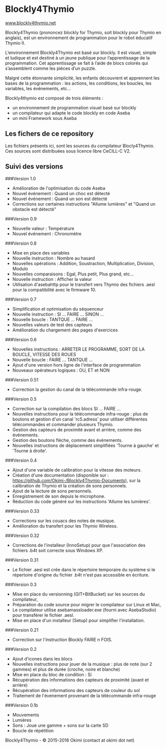 Blockly4Thymio
==============
www.blockly4thymio.net

Blockly4Thymio (prononcez blockly for Thymio, soit blockly pour Thymio en anglais), est un environnement de programmation pour le robot éducatif Thymio II.

L’environnement Blockly4Thymio est basé sur blockly. Il est visuel, simple et ludique et est destiné à un jeune publique pour l’apprentissage de la programmation.
Cet apprentissage se fait à l’aide de blocs colorés qui s’assemblent comme les pièces d’un puzzle.

Malgré cette étonnante simplicité, les enfants découvrent et apprennent les bases de la programmation : les actions, les conditions, les boucles, les variables, les événements, etc…

Blockly4thymio est composé de trois éléments :
- un environnement de programmation visuel basé sur blockly
- un compilateur qui adapte le code blockly en code Aseba
- un mini Framework sous Aseba


Les fichers de ce repository
----------------------------
Les fichiers présents ici, sont les sources du compilateur Blocly4Thymio.  
Ces sources sont distribuées sous licence libre CeCILL-C V2.


Suivi des versions
------------------

###Version 1.0

* Amélioration de l'optimisation du code Aseba
* Nouvel événement : Quand un choc est détecté
* Nouvel événement : Quand un son est détecté
* Corrections sur certaines instructions "Allume lumières" et "Quand un obstacle est détecté"


###Version 0.9

* Nouvelle valeur : Température
* Nouvel événement : Chronomètre


###Version 0.8
* Mise en place des variables
* Nouvelle instruction : Nombre au hasard
* Nouvelles opérations : Addition, Soustraction, Multiplication, Division, Modulo
* Nouvelles comparaisons : Egal, Plus petit, Plus grand, etc...
* Nouvelle instruction : Afficher la valeur
* Utilisation d'asebahttp pour le transfert vers Thymio des fichiers .aesl pour la compatibilité avec le firmware 10.


###Version 0.7
* Simplification et optimisation du séquenceur
* Nouvelle instruction : SI ... FAIRE ... SINON ...
* Nouvelle boucle : TANTQUE ... FAIRE ...
* Nouvelles valeurs de test des capteurs
* Amélioration du chargement des pages d'exercices


###Version 0.6
* Nouvelles instructions : ARRETER LE PROGRAMME, SORT DE LA BOUCLE, VITESSE DES ROUES
* Nouvelle boucle : FAIRE ... TANTQUE ...
* Ajout d'une version hors ligne de l'interface de programmation
* Nouveaux opérateurs logiques : OU, ET et NON


###Version 0.51
* Correction la gestion du canal de la télécommande infra-rouge.


###Version 0.5
* Correction sur la compilation des blocs SI ... FAIRE ...
* Nouvelles instructions pour la télécommande infra-rouge : plus de boutons  et gestion d'un canal 'rc5.adress' pour utiliser différentes télécommandes et commander plusieurs Thymio.
* Gestion des capteurs de proximité avant et arrière, comme des événements.
* Gestion des boutons flèche, comme des événements.
* Nouvelles instructions de déplacement simplifiées 'Tourne à gauche' et 'Tourne à droite'.


###Version 0.4
* Ajout d'une variable de calibration pour la vitesse des moteurs.
* Création d'une documentation (disponible sur : https://github.com/Okimi-/Blockly4Thymio-Documents), sur la calibration de Thymio et la création de sons personnels.
* Ajout de la lecture de sons personnels.
* Enregistrement de son depuis le microphone.
* Réduction du code généré sur les instructions 'Allume les lumières'.


###Version 0.33
* Corrections sur les couacs des notes de musique.
* Amélioration du transfert pour les Thymio Wireless.


###Version 0.32
* Corrections de l'installeur (InnoSetup) pour que l'association des fichiers .b4t soit correcte sous Windows XP.


###Version 0.31
* Le fichier .aesl est crée dans le répertoire temporaire du système si le répertoire d'origine du fichier .b4t n'est pas accessible en écriture.


###Version 0.3
* Mise en place du versionning (GIT+BitBucket) sur les sources du compilateur,
* Préparation du code source pour migrer le compilateur sur Linux et Mac,
* Le compilateur utilise asebamassloader.exe (fourni avec AsebaStudio) pour transférer le fichier .aesl.
* Mise en place d'un installeur (Setup) pour simplifier l'installation.


###Version 0.21
* Correction sur l'instruction Blockly FAIRE n FOIS.


###Version 0.2
* Ajout d'icones dans les blocs			
* Nouvelles instructions pour jouer de la musique : plus de note (sur 2 gammes) et plus de durée (croche, noire et blanche) 	
* Mise en place du bloc de condition : Si			
* Récupération des informations des capteurs de proximité (avant et arrière)			
* Récupération des informations des capteurs de couleur du sol			
* Traitement de l'évenement provenant de la télécommande infra-rouge	


###Version 0.1b
* Mouvements
* Lumières
* Sons : Joue une gamme + sons sur la carte SD
* Boucle de répétition



Blockly4Thymio - © 2015-2016 Okimi (contact at okimi dot net)
